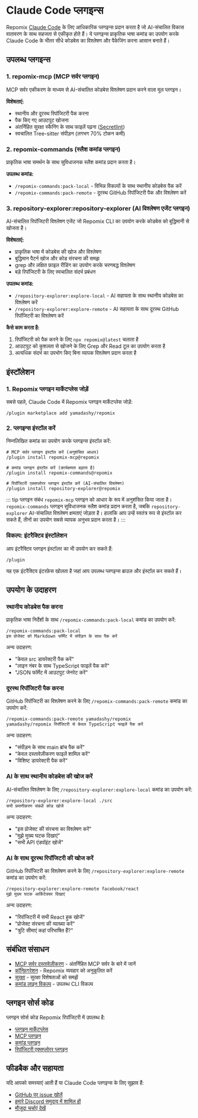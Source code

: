 # Claude Code प्लगइन्स

Repomix [Claude Code](https://docs.anthropic.com/en/docs/claude-code/overview) के लिए आधिकारिक प्लगइन्स प्रदान करता है जो AI-संचालित विकास वातावरण के साथ सहजता से एकीकृत होते हैं। ये प्लगइन्स प्राकृतिक भाषा कमांड का उपयोग करके Claude Code के भीतर सीधे कोडबेस का विश्लेषण और पैकेजिंग करना आसान बनाते हैं।

## उपलब्ध प्लगइन्स

### 1. repomix-mcp (MCP सर्वर प्लगइन)

MCP सर्वर एकीकरण के माध्यम से AI-संचालित कोडबेस विश्लेषण प्रदान करने वाला मूल प्लगइन।

**विशेषताएं:**
- स्थानीय और दूरस्थ रिपॉजिटरी पैक करना
- पैक किए गए आउटपुट खोजना
- अंतर्निहित सुरक्षा स्कैनिंग के साथ फाइलें पढ़ना ([Secretlint](https://github.com/secretlint/secretlint))
- स्वचालित Tree-sitter संपीड़न (लगभग 70% टोकन कमी)

### 2. repomix-commands (स्लैश कमांड प्लगइन)

प्राकृतिक भाषा समर्थन के साथ सुविधाजनक स्लैश कमांड प्रदान करता है।

**उपलब्ध कमांड:**
- `/repomix-commands:pack-local` - विभिन्न विकल्पों के साथ स्थानीय कोडबेस पैक करें
- `/repomix-commands:pack-remote` - दूरस्थ GitHub रिपॉजिटरी पैक और विश्लेषण करें

### 3. repository-explorer:repository-explorer (AI विश्लेषण एजेंट प्लगइन)

AI-संचालित रिपॉजिटरी विश्लेषण एजेंट जो Repomix CLI का उपयोग करके कोडबेस को बुद्धिमानी से खोजता है।

**विशेषताएं:**
- प्राकृतिक भाषा में कोडबेस की खोज और विश्लेषण
- बुद्धिमान पैटर्न खोज और कोड संरचना की समझ
- grep और लक्षित फ़ाइल रीडिंग का उपयोग करके चरणबद्ध विश्लेषण
- बड़े रिपॉजिटरी के लिए स्वचालित संदर्भ प्रबंधन

**उपलब्ध कमांड:**
- `/repository-explorer:explore-local` - AI सहायता के साथ स्थानीय कोडबेस का विश्लेषण करें
- `/repository-explorer:explore-remote` - AI सहायता के साथ दूरस्थ GitHub रिपॉजिटरी का विश्लेषण करें

**कैसे काम करता है:**
1. रिपॉजिटरी को पैक करने के लिए `npx repomix@latest` चलाता है
2. आउटपुट को कुशलता से खोजने के लिए Grep और Read टूल का उपयोग करता है
3. अत्यधिक संदर्भ का उपभोग किए बिना व्यापक विश्लेषण प्रदान करता है

## इंस्टॉलेशन

### 1. Repomix प्लगइन मार्केटप्लेस जोड़ें

सबसे पहले, Claude Code में Repomix प्लगइन मार्केटप्लेस जोड़ें:

```text
/plugin marketplace add yamadashy/repomix
```

### 2. प्लगइन्स इंस्टॉल करें

निम्नलिखित कमांड का उपयोग करके प्लगइन्स इंस्टॉल करें:

```text
# MCP सर्वर प्लगइन इंस्टॉल करें (अनुशंसित आधार)
/plugin install repomix-mcp@repomix

# कमांड प्लगइन इंस्टॉल करें (कार्यक्षमता बढ़ाता है)
/plugin install repomix-commands@repomix

# रिपॉजिटरी एक्सप्लोरर प्लगइन इंस्टॉल करें (AI-संचालित विश्लेषण)
/plugin install repository-explorer@repomix
```

::: tip प्लगइन संबंध
`repomix-mcp` प्लगइन को आधार के रूप में अनुशंसित किया जाता है। `repomix-commands` प्लगइन सुविधाजनक स्लैश कमांड प्रदान करता है, जबकि `repository-explorer` AI-संचालित विश्लेषण क्षमताएं जोड़ता है। हालांकि आप उन्हें स्वतंत्र रूप से इंस्टॉल कर सकते हैं, तीनों का उपयोग सबसे व्यापक अनुभव प्रदान करता है।
:::

### विकल्प: इंटरैक्टिव इंस्टॉलेशन

आप इंटरैक्टिव प्लगइन इंस्टॉलर का भी उपयोग कर सकते हैं:

```text
/plugin
```

यह एक इंटरैक्टिव इंटरफ़ेस खोलता है जहां आप उपलब्ध प्लगइन्स ब्राउज़ और इंस्टॉल कर सकते हैं।

## उपयोग के उदाहरण

### स्थानीय कोडबेस पैक करना

प्राकृतिक भाषा निर्देशों के साथ `/repomix-commands:pack-local` कमांड का उपयोग करें:

```text
/repomix-commands:pack-local
इस प्रोजेक्ट को Markdown फॉर्मेट में संपीड़न के साथ पैक करें
```

अन्य उदाहरण:
- "केवल src डायरेक्टरी पैक करें"
- "लाइन नंबर के साथ TypeScript फाइलें पैक करें"
- "JSON फॉर्मेट में आउटपुट जेनरेट करें"

### दूरस्थ रिपॉजिटरी पैक करना

GitHub रिपॉजिटरी का विश्लेषण करने के लिए `/repomix-commands:pack-remote` कमांड का उपयोग करें:

```text
/repomix-commands:pack-remote yamadashy/repomix
yamadashy/repomix रिपॉजिटरी से केवल TypeScript फाइलें पैक करें
```

अन्य उदाहरण:
- "संपीड़न के साथ main ब्रांच पैक करें"
- "केवल दस्तावेज़ीकरण फाइलें शामिल करें"
- "विशिष्ट डायरेक्टरी पैक करें"

### AI के साथ स्थानीय कोडबेस की खोज करें

AI-संचालित विश्लेषण के लिए `/repository-explorer:explore-local` कमांड का उपयोग करें:

```text
/repository-explorer:explore-local ./src
सभी प्रमाणीकरण संबंधी कोड खोजें
```

अन्य उदाहरण:
- "इस प्रोजेक्ट की संरचना का विश्लेषण करें"
- "मुझे मुख्य घटक दिखाएं"
- "सभी API एंडपॉइंट खोजें"

### AI के साथ दूरस्थ रिपॉजिटरी की खोज करें

GitHub रिपॉजिटरी का विश्लेषण करने के लिए `/repository-explorer:explore-remote` कमांड का उपयोग करें:

```text
/repository-explorer:explore-remote facebook/react
मुझे मुख्य घटक आर्किटेक्चर दिखाएं
```

अन्य उदाहरण:
- "रिपॉजिटरी में सभी React हुक खोजें"
- "प्रोजेक्ट संरचना की व्याख्या करें"
- "त्रुटि सीमाएं कहां परिभाषित हैं?"

## संबंधित संसाधन

- [MCP सर्वर दस्तावेज़ीकरण](/guide/mcp-server) - अंतर्निहित MCP सर्वर के बारे में जानें
- [कॉन्फ़िगरेशन](/guide/configuration) - Repomix व्यवहार को अनुकूलित करें
- [सुरक्षा](/guide/security) - सुरक्षा विशेषताओं को समझें
- [कमांड लाइन विकल्प](/guide/command-line-options) - उपलब्ध CLI विकल्प

## प्लगइन सोर्स कोड

प्लगइन सोर्स कोड Repomix रिपॉजिटरी में उपलब्ध है:

- [प्लगइन मार्केटप्लेस](https://github.com/yamadashy/repomix/tree/main/.claude-plugin)
- [MCP प्लगइन](https://github.com/yamadashy/repomix/tree/main/.claude/plugins/repomix-mcp)
- [कमांड प्लगइन](https://github.com/yamadashy/repomix/tree/main/.claude/plugins/repomix-commands)
- [रिपॉजिटरी एक्सप्लोरर प्लगइन](https://github.com/yamadashy/repomix/tree/main/.claude/plugins/repository-explorer)

## फीडबैक और सहायता

यदि आपको समस्याएं आती हैं या Claude Code प्लगइन्स के लिए सुझाव हैं:

- [GitHub पर issue खोलें](https://github.com/yamadashy/repomix/issues)
- [हमारे Discord समुदाय में शामिल हों](https://discord.gg/wNYzTwZFku)
- [मौजूदा चर्चाएं देखें](https://github.com/yamadashy/repomix/discussions)

